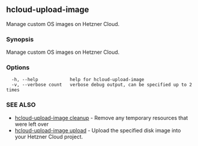 ## hcloud-upload-image

Manage custom OS images on Hetzner Cloud.

### Synopsis

Manage custom OS images on Hetzner Cloud.

### Options

```
  -h, --help            help for hcloud-upload-image
  -v, --verbose count   verbose debug output, can be specified up to 2 times
```

### SEE ALSO

* [hcloud-upload-image cleanup](hcloud-upload-image_cleanup.md)	 - Remove any temporary resources that were left over
* [hcloud-upload-image upload](hcloud-upload-image_upload.md)	 - Upload the specified disk image into your Hetzner Cloud project.

